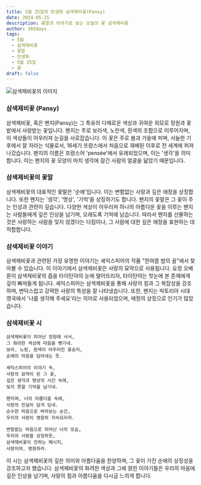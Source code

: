 ```yaml
---
title: 5월 25일의 탄생화 삼색제비꽃(Pansy)
date: 2024-05-25
description: 꽃말과 이야기로 보는 오늘의 꽃 삼색제비꽃
author: 365days
tags:
  - 5월
  - 삼색제비꽃
  - 꽃말
  - 탄생화
  - 5월 25일
  - 꽃
draft: false
---
```



![삼색제비꽃의 이미지](https://cdn.pixabay.com/photo/2018/05/04/11/06/pansy-3373732_960_720.jpg#center)


### 삼색제비꽃 (Pansy)

삼색제비꽃, 혹은 팬지(Pansy)는 그 특유의 다채로운 색상과 귀여운 외모로 정원과 꽃밭에서 사랑받는 꽃입니다. 팬지는 주로 보라색, 노란색, 흰색의 조합으로 이루어지며, 이 색상들이 어우러져 눈길을 사로잡습니다. 이 꽃은 주로 봄과 가을에 피며, 서늘한 기후에서 잘 자라는 식물로서, 16세기 프랑스에서 처음으로 재배된 이후로 전 세계에 퍼져 나갔습니다. 팬지의 이름은 프랑스어 'pensée'에서 유래되었으며, 이는 '생각'을 의미합니다. 이는 팬지의 꽃 모양이 마치 생각에 잠긴 사람의 얼굴을 닮았기 때문입니다.

### 삼색제비꽃의 꽃말

삼색제비꽃의 대표적인 꽃말은 '순애'입니다. 이는 변함없는 사랑과 깊은 애정을 상징합니다. 또한 팬지는 '생각', '명상', '기억'을 상징하기도 합니다. 팬지의 꽃말은 그 꽃이 주는 인상과 관련이 깊습니다. 다양한 색상이 어우러져 하나의 아름다운 꽃을 이루는 팬지는 사람들에게 깊은 인상을 남기며, 오래도록 기억에 남습니다. 따라서 팬지를 선물하는 것은 사랑하는 사람을 잊지 않겠다는 다짐이나, 그 사람에 대한 깊은 애정을 표현하는 데 적합합니다.

### 삼색제비꽃 이야기

삼색제비꽃과 관련된 가장 유명한 이야기는 셰익스피어의 작품 "한여름 밤의 꿈"에서 찾아볼 수 있습니다. 이 이야기에서 삼색제비꽃은 사랑의 묘약으로 사용됩니다. 요정 오베론이 삼색제비꽃의 즙을 타이탄야의 눈에 떨어뜨리자, 타이탄야는 첫눈에 본 존재에게 깊이 빠져들게 됩니다. 셰익스피어는 삼색제비꽃을 통해 사랑의 힘과 그 복잡성을 강조하며, 변덕스럽고 강력한 사랑의 특성을 잘 나타냈습니다. 또한, 팬지는 빅토리아 시대 영국에서 '나를 생각해 주세요'라는 의미로 사용되었으며, 애정의 상징으로 인기가 많았습니다.

### 삼색제비꽃 시

```
삼색제비꽃이 피어난 정원에 서서,
그 화려한 색상에 마음을 뺏기네.
보라, 노랑, 흰색이 어우러진 꽃송이,
순애의 마음을 담아내는 듯.

셰익스피어의 이야기 속,
사랑의 묘약이 된 그 꽃,
깊은 생각과 명상의 시간 속에,
잊지 못할 기억을 남기네.

팬지여, 너의 아름다움 속에,
사랑의 진실이 담겨 있네.
순수한 마음으로 바라보는 순간,
우리의 사랑이 영원히 지속되리라.

변함없는 마음으로 피어난 너의 모습,
우리의 사랑을 상징하듯,
삼색제비꽃이 전하는 메시지,
사랑이여, 영원하라.
```

이 시는 삼색제비꽃의 깊은 의미와 아름다움을 찬양하며, 그 꽃이 가진 순애의 상징성을 강조하고자 했습니다. 삼색제비꽃의 화려한 색상과 그에 얽힌 이야기들은 우리의 마음에 깊은 인상을 남기며, 사랑의 힘과 아름다움을 다시금 느끼게 합니다.